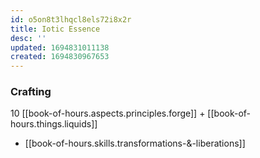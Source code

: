 ```yaml
---
id: o5on8t3lhqcl8els72i8x2r
title: Iotic Essence
desc: ''
updated: 1694831011138
created: 1694830967653
---
```


### Crafting

10 [[book-of-hours.aspects.principles.forge]] + [[book-of-hours.things.liquids]]

- [[book-of-hours.skills.transformations-&-liberations]]
